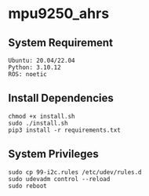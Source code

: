 # mpu9250_ahrs

## System Requirement
```
Ubuntu: 20.04/22.04
Python: 3.10.12
ROS: noetic
```

## Install Dependencies
```
chmod +x install.sh
sudo ./install.sh
pip3 install -r requirements.txt
```

## System Privileges
```
sudo cp 99-i2c.rules /etc/udev/rules.d
sudo udevadm control --reload
sudo reboot
```

